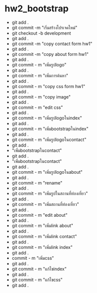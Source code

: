 # hw2_bootstrap
- git add .
- git commit -m "เริ่มสร้างโปรเจคใหม่"
- git checkout -b development
- git add .
- git commit -m "copy contact form hw1"
- git add .
- git commit -m "copy about form hw1" 
- git add .
- git commit - m "เพิ่มรูปlogo"
- git add .
- git commit - m "เพิ่มการค้นหา"
- git add .
- git commit - m "copy css  form hw1"
- git add .
- git commit - m "copy image"
- git add .
- git commit - m "edit css" 
- git add .
- git commit - m "เพิ่มรูปlogoในindex"
- git add .
- git commit - m "เพิ่มbootstrapในindex"
- git add .
- git commit - m "เพิ่มรูปlogoในcontact"
- git add .
- "เพิ่มbootstrapในcontact"
- git add .
- "เพิ่มbootstrapในcontact"
- git add .
- git commit - m "เพิ่มรูปlogoในabout"
- git add .
- git commit - m "rename" 
- git add .
- git commit - m "เพิ่มรูปในสถานที่ท่องเที่ยว"
- git add .
- git commit - m "เพิ่มสถานที่ท่องเที่ยว"
- git add .
- git commit - m "edit about"
- git add .
- git commit - m "เพิ่มlink about"
- git add .
- git commit - m "เพิ่มlink contact"
- git add .
- git commit - m "เพิ่มlink index"
- git add .
- commit - m "เพิ่มcss"
- git add .
- git commit - m "แก้ไขindex"
- git add .
- git commit - m "แก้ไขcss"
- git add .






